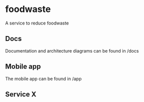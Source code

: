 # foodwaste
A service to reduce foodwaste

## Docs
Documentation and architecture diagrams can be found in /docs

## Mobile app
The mobile app can be found in /app

## Service X
